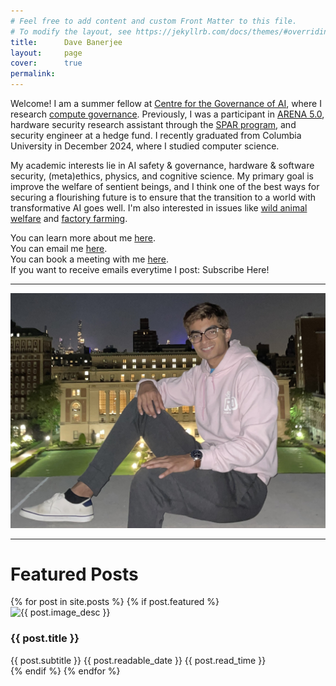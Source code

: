 ```yaml
---
# Feel free to add content and custom Front Matter to this file.
# To modify the layout, see https://jekyllrb.com/docs/themes/#overriding-theme-defaults
title:      Dave Banerjee
layout:     page
cover:      true
permalink: 
---
```


Welcome! I am a summer fellow at [Centre for the Governance of AI](https://www.governance.ai/), where I research [compute governance](https://bluedot.org/blog/introduction-to-compute-governance). Previously, I was a participant in [ARENA 5.0](https://www.arena.education/), hardware security research assistant through the [SPAR program](https://sparai.org/), and security engineer at a hedge fund. I recently graduated from Columbia University in December 2024, where I studied computer science. 

My academic interests lie in AI safety & governance, hardware & software security, (meta)ethics, physics, and cognitive science. My primary goal is improve the welfare of sentient beings, and I think one of the best ways for securing a flourishing future is to ensure that the transition to a world with transformative AI goes well. I'm also interested in issues like [wild animal welfare](https://forum.effectivealtruism.org/topics/wild-animal-welfare#:~:text=Wild%20animal%20welfare%20is%20the,by%20several%20orders%20of%20magnitude) and [factory farming](https://thehumaneleague.org/article/what-is-factory-farming).

You can learn more about me [here](/about).\
You can email me [here](mailto:dave.banerjee1@gmail.com).\
You can book a meeting with me <a href="https://zcal.co/davebanerjee1" target="_blank">here</a>.\
If you want to receive emails everytime I post: <a href="https://mailchi.mp/fb3001298fbe/issic5ngxf" style="text-decoration: none" class="shortcode-text-button__button" target="_blank">Subscribe Here!</a>

---

![Dave hoodie portrait](/assets/low_library_roof_cropped.jpg)

---

<h1>Featured Posts</h1>

<div class="grid-container">
  {% for post in site.posts %}
    {% if post.featured %}
      <div class="blog-post" onclick="window.location='{{ post.url }}';">
        <img class="blog-post-img" src="{{ post.image }}" alt="{{ post.image_desc }}">
        <h3 class="featured-post-title">{{ post.title }}</h3>
        <span class="featured-post-subtitle">{{ post.subtitle }}</span>
        <span class="readable-date">{{ post.readable_date }}</span>
        <span class="read-time">{{ post.read_time }} </span>
      </div>
    {% endif %}
  {% endfor %}
</div>